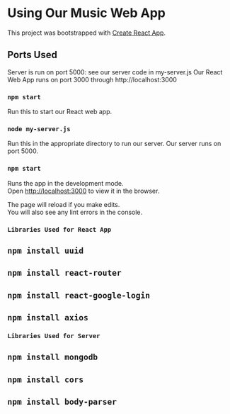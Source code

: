 # Using Our Music Web App 

This project was bootstrapped with [Create React App](https://github.com/facebook/create-react-app).

## Ports Used

Server is run on port 5000: see our server code in my-server.js
Our React Web App runs on port 3000 through http://localhost:3000

### `npm start`

Run this to start our React web app.

### `node my-server.js` 

Run this in the appropriate directory to run our server.
Our server runs on port 5000.

### `npm start`

Runs the app in the development mode.\
Open [http://localhost:3000](http://localhost:3000) to view it in the browser.

The page will reload if you make edits.\
You will also see any lint errors in the console.

### `Libraries Used for React App`

## `npm install uuid`
## `npm install react-router`
## `npm install react-google-login`
## `npm install axios`

### `Libraries Used for Server`

## `npm install mongodb`
## `npm install cors`
## `npm install body-parser`

